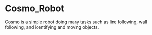 # Cosmo_Robot
Cosmo is a simple robot doing many tasks such as line following, wall following, and identifying and moving objects.
